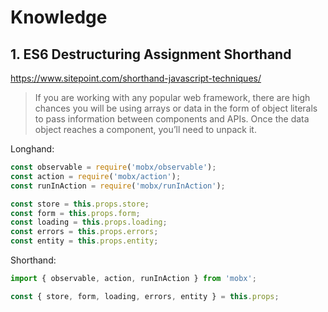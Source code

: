 # Knowledge

## 1. ES6 Destructuring Assignment Shorthand
https://www.sitepoint.com/shorthand-javascript-techniques/
>If you are working with any popular web framework, there are high chances you will be using arrays or data in the form of object literals to pass information between components and APIs. Once the data object reaches a component, you’ll need to unpack it.

Longhand:
```Javascript
const observable = require('mobx/observable');
const action = require('mobx/action');
const runInAction = require('mobx/runInAction');

const store = this.props.store;
const form = this.props.form;
const loading = this.props.loading;
const errors = this.props.errors;
const entity = this.props.entity;
```

Shorthand:
```Javascript
import { observable, action, runInAction } from 'mobx';

const { store, form, loading, errors, entity } = this.props;
```
